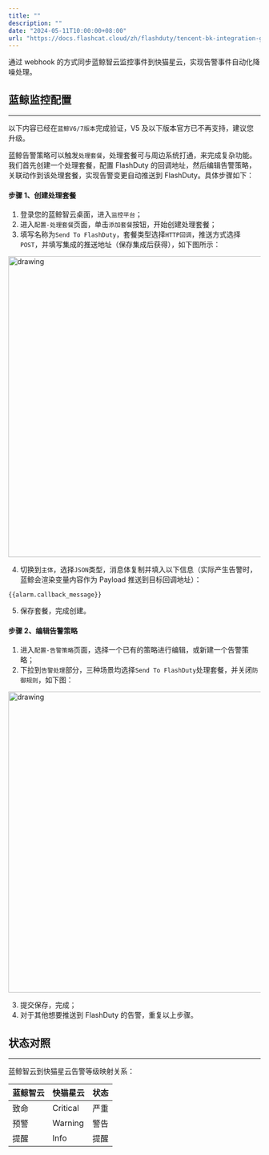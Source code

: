 ```yaml
---
title: ""
description: ""
date: "2024-05-11T10:00:00+08:00"
url: "https://docs.flashcat.cloud/zh/flashduty/tencent-bk-integration-guide"
---
```



通过 webhook 的方式同步蓝鲸智云监控事件到快猫星云，实现告警事件自动化降噪处理。

## 蓝鲸监控配置
---
以下内容已经在`蓝鲸V6/7版本`完成验证，V5 及以下版本官方已不再支持，建议您升级。

蓝鲸告警策略可以触发`处理套餐`，处理套餐可与周边系统打通，来完成复杂功能。我们首先创建一个处理套餐，配置 FlashDuty 的回调地址，然后编辑告警策略，关联动作到该处理套餐，实现告警变更自动推送到 FlashDuty。具体步骤如下：

#### 步骤 1、创建处理套餐

<div class="md-block">

1. 登录您的蓝鲸智云桌面，进入`监控平台`；
2. 进入`配置-处理套餐`页面，单击`添加套餐`按钮，开始创建处理套餐；
3. 填写名称为`Send To FlashDuty`，套餐类型选择`HTTP回调`，推送方式选择`POST`，并填写集成的推送地址（保存集成后获得），如下图所示：

<img alt="drawing" width="600" src="https://download.flashcat.cloud/flashduty/integration/tencent-bk/create_package.jpg" />

4. 切换到`主体`，选择`JSON`类型，消息体复制并填入以下信息（实际产生告警时，蓝鲸会渲染变量内容作为 Payload 推送到目标回调地址）：

```
{{alarm.callback_message}}
```

5. 保存套餐，完成创建。
</div>

#### 步骤 2、编辑告警策略

<div class="md-block">

1. 进入`配置-告警策略`页面，选择一个已有的策略进行编辑，或新建一个告警策略；
2. 下拉到`告警处理`部分，三种场景均选择`Send To FlashDuty`处理套餐，并关闭`防御规则`，如下图：

<img alt="drawing" width="600" src="https://download.flashcat.cloud/flashduty/integration/tencent-bk/update_alert_rule.jpg" />

3. 提交保存，完成；
4. 对于其他想要推送到 FlashDuty 的告警，重复以上步骤。

</div>

## 状态对照
---
<div class="md-block">

蓝鲸智云到快猫星云告警等级映射关系：

| 蓝鲸智云 | 快猫星云 | 状态 |
| -------- | -------- | ---- |
| 致命     | Critical | 严重 |
| 预警     | Warning  | 警告 |
| 提醒     | Info     | 提醒 |

</div>

